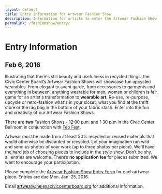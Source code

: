 ```yaml
---
layout: default
title: Entry Information for Artwear Fashion Show
description: Information for artists to enter the Artwear Fashion Show.
permalink: /fashionshow/entry/
---
```


# Entry Information

## Feb 6, 2016

Illustrating that there's still beauty and usefulness in recycled things, the Civic Center Board's Artwear Fashion Shows will showcase fun upcycled wearables. From elegant to avant garde, from accessories to garments and everything in between, anything wearable for men, women or children is fair game for an artist's transformation to **wearable art**. Re-use, re-purpose, upcycle or retro-fashion what's in your closet, what you find at the thrift store or the rag bag in the bottom of your fabric stash. Enter into the fun and creativity of our Artwear Fashion Shows.

There are **two** Fashion Shows - 12:00 p.m. and 1:30 p.m in the Civic Center Ballroom in conjunction with [Feb Fest](/febfest/).

Artwear must be made from at least 50% recycled or reused materials that would otherwise be discarded or recycled. Let your imagination run wild and send us photos of your work (up to three photos per piece). We'll have the hard job of choosing pieces to include in the style show. Don’t be shy, all entries are welcome. There’s **no application fee** for pieces submitted. We want to encourage your participation.

Please complete the [Artwear Fashion Show Entry Form](/fashionshow/ARTWEAR-ENTRY-FORM-2016.doc) for each artwear piece. Entries are due Mon. Jan. 25, 2016.

Email <artwear@helenaciviccenterboard.org> for additional information.
